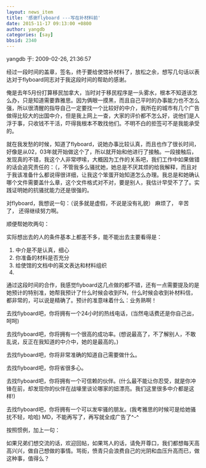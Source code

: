 ```yaml
---
layout: news_item
title: '感谢flyboard ---写在补材料前'
date: 2015-11-17 09:13:00 +0800
author: yangdb
categories: [say]
bbsid: 2340
---
```


yangdb 于: 2009-02-26, 21:36:57

经过一段时间的盖章，签名，终于要给使馆补材料了，放松之余，想写几句话以表达对于flyboard同志对于我这段时间的帮助的感谢。

俺是去年5月份打算移民加拿大，当时对于移民程序是一头雾水，根本不知道该怎么办，只是知道需要靠雅思。因为俩眼一摸黑，而且自己平时的办事能力也不怎么强，所以很清醒的指导自己一定要找一个比较好的中介，我所在的城市有几个广告做得比较大的出国中介，但是我上网上一查，大家的评价都不怎么好，说他们是人浮于事，只收钱不干活，吓得我根本不敢找他们。不明不白的拒签可不是我能承受的。

就在我发愁的时候，知道了flyboard，说她办事比较认真，而且也作了很长时间，好像是从02，03年就开始做这个了，所以就开始和他进行了接触。一段接触后，发现真的不错，我这个人非常啰嗦，大概因为工作的关系吧，我们工作中如果做错的话会追究责任的：（，不管我多么骚扰她，她总是不厌其烦的给我解释，而且对于我该准备什么都说得很详细，让我这个笨蛋开始知道怎么办理。我总是和她确认哪个文件需要盖什么章，这个文件格式对不对，要是别人，我估计早受不了了。实践证明她的抗骚扰能力还是很强的。

对flyboard，我想说一句：（说多就是虚假，不说是没有礼貌）
麻烦了，
辛苦了，
还得继续努力啊。

顺便帮她吹两句：

实际想出去的人的条件基本上都差不多，能不能出去主要看得是：

1. 中介是不是认真，细心
2. 你准备的材料是否充分
3. 给使馆的文档中的英文表达和材料组织
4. 
通过这段时间的合作，我感觉flyboard这几点做的都不错，还有一点需要提及的是她预计的特别准，她帮我预计了什么时候会收到FN，什么时候会收到补材料信，都非常的，可以说是精确了。预计的准意味着什么：业务熟啊！

去找flyboard吧，你将拥有一个24小时的热线电话，(当然电话费还是你自己出，呵呵)

去找flyboard吧，你将拥有一个很高的成功率。(想说最高了，不了解别人，不敢乱说，反正在我知道的中介中，她的是最高的。)

去找flyboard吧，你将非常准确的知道自己需要做什么。

去找flyboard吧，你将省很多心。

去找flyboard吧，你将拥有一个可信赖的伙伴。(什么最不能让你忍受，就是你冲锋在前，却发现你的伙伴在战壕里谈论哪家的妞漂亮。我们这里很多中介都是这样!)

去找flyboard吧，你将拥有一个可以发牢骚的朋友。(我考雅思的时候可是给她骚扰不轻，哈哈)
MD，不能再写了，再写就全成广告了^-^

按照惯例，加上一句：

如果兄弟们想交流的话，欢迎回帖，如果骂人的话，请免开尊口，我们都想每天高高兴兴，做自己想做的事情。骂街，愤青只会浪费自己的光阴和血压升高而已，做这种事，值得么？


